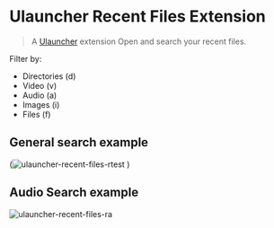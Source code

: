 # Ulauncher Recent Files Extension

> A [Ulauncher](https://ulauncher.io/) extension
Open and search your recent files. 

Filter by:

- Directories (d)
- Video (v)
- Audio (a)
- Images (i)
- Files (f)

## General search example
(![ulauncher-recent-files-rtest](https://github.com/user-attachments/assets/82847f39-e875-45c5-8bc1-57f5622979d7)
)

## Audio Search example
![ulauncher-recent-files-ra](https://github.com/user-attachments/assets/d2779111-0360-4517-b729-b157a6bc26f7)

